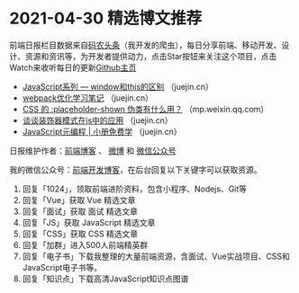 # 2021-04-30 精选博文推荐

前端日报栏目数据来自[码农头条](https://toutiao.qdkfweb.cn/)（我开发的爬虫），每日分享前端、移动开发、设计、资源和资讯等，为开发者提供动力，点击Star按钮来关注这个项目，点击Watch来收听每日的更新[Github主页](https://github.com/kujian/frontendDaily)
* [JavaScript系列 &#8212; window和this的区别](https://juejin.cn/post/6956512170880270350) （juejin.cn）
* [webpack优化学习笔记](https://juejin.cn/post/6956502563080372232) （juejin.cn）
* [CSS 的 :placeholder-shown 伪类有什么用？](https://mp.weixin.qq.com/s/0h4ZCpJub0nA0CJLiNe76w) （mp.weixin.qq.com）
* [谈谈装饰器模式在js中的应用](https://juejin.cn/post/6956513060253073422) （juejin.cn）
* [JavaScript元编程 | 小册免费学](https://juejin.cn/post/6956514045977427975) （juejin.cn）

日报维护作者：[前端博客](https://qdkfweb.cn/) 、 [微博](http://weibo.com/kujian) 和 [微信公众号](https://open.weixin.qq.com/qr/code?username=caibaojian_com)

我的微信公众号：[前端开发博客](https://open.weixin.qq.com/qr/code?username=caibaojian_com)，在后台回复以下关键字可以获取资源。

1. 回复「1024」，领取前端进阶资料，包含小程序、Nodejs、Git等
2. 回复「Vue」获取 Vue 精选文章
3. 回复「面试」获取 面试 精选文章
4. 回复「JS」获取 JavaScript 精选文章
5. 回复「CSS」获取 CSS 精选文章
6. 回复「加群」进入500人前端精英群
7. 回复「电子书」下载我整理的大量前端资源，含面试、Vue实战项目、CSS和JavaScript电子书等。
8. 回复「知识点」下载高清JavaScript知识点图谱